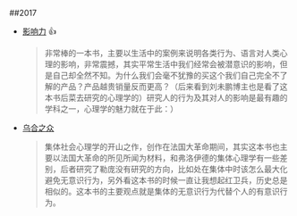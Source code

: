 ##2017
- [影响力](https://book.douban.com/subject/1786387/) :thumbsup:

  >非常棒的一本书，主要以生活中的案例来说明各类行为、语言对人类心理的影响，非常震撼，其实平常生活中我们经常会被潜意识的影响，但是自己却全然不知。为什么我们会毫不犹豫的买这个我们自己完全不了解的产品？产品越贵销量反而更高？（后来看到刘未鹏博主也是看了这本书后菜去研究的心理学的）研究人的行为及其对人的影响是最有趣的学科之一，心理学的魅力就在于此：）

- [乌合之众](https://book.douban.com/subject/1012611/)   

  >集体社会心理学的开山之作，创作在法国大革命期间，其实这本书也主要以法国大革命的所见所闻为材料，和弗洛伊德的集体心理学有一些差别，后者研究了勒庞没有研究的方向，比如处在集体中时该怎么最大化避免无意识行为，另外看这本书的时候一直让我想起红卫兵，历史总是相似的。这本书的主要观点就是集体的无意识行为代替个人的有意识行为。